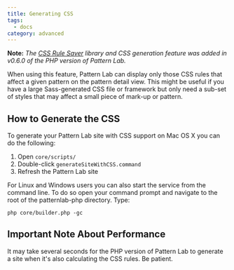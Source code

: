 ```yaml
---
title: Generating CSS
tags:
  - docs
category: advanced
---
```


**Note:** _The [CSS Rule Saver](https://github.com/dmolsen/css-rule-saver) library and CSS generation feature was added in v0.6.0 of the PHP version of Pattern Lab._

When using this feature, Pattern Lab can display only those CSS rules that affect a given pattern on the pattern detail view. This might be useful if you have a large Sass-generated CSS file or framework but only need a sub-set of styles that may affect a small piece of mark-up or pattern.

## How to Generate the CSS

To generate your Pattern Lab site with CSS support on Mac OS X you can do the following:

1. Open `core/scripts/`
2. Double-click `generateSiteWithCSS.command`
3. Refresh the Pattern Lab site

For Linux and Windows users you can also start the service from the command line. To do so open your command prompt and navigate to the root of the patternlab-php directory. Type:

```
php core/builder.php -gc
```

## Important Note About Performance

It may take several seconds for the PHP version of Pattern Lab to generate a site when it's also calculating the CSS rules. Be patient.
